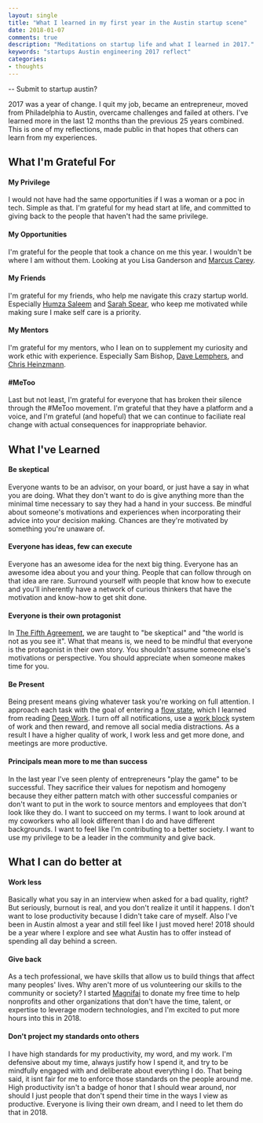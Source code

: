 ```yaml
---
layout: single
title: "What I learned in my first year in the Austin startup scene"
date: 2018-01-07
comments: true
description: "Meditations on startup life and what I learned in 2017."
keywords: "startups Austin engineering 2017 reflect"
categories:
- thoughts
---
```



-- Submit to startup austin?

2017 was a year of change. I quit my job, became an entrepreneur, moved from Philadelphia to Austin, overcame challenges and failed at others.
I've learned more in the last 12 months than the previous 25 years combined. This is one of my reflections, made public in that hopes that others can learn from my experiences.

## What I'm Grateful For
#### My Privilege
I would not have had the same opportunities if I was a woman or a poc in tech. Simple as that.
I'm grateful for my head start at life, and committed to giving back to the people that haven't had the same privilege.

#### My Opportunities
I'm grateful for the people that took a chance on me this year. I wouldn't be where I am without them. Looking at you Lisa Ganderson and [Marcus Carey](https://twitter.com/marcusjcarey).

#### My Friends
I'm grateful for my friends, who help me navigate this crazy startup world. Especially [Humza Saleem](https://twitter.com/hsaleem101) and [Sarah Spear](https://twitter.com/spearsarah), who keep me motivated while making sure I make self care is a priority.

#### My Mentors
I'm grateful for my mentors, who I lean on to supplement my curiosity and work ethic with experience. Especially Sam Bishop, [Dave Lemphers](https://twitter.com/davidlem), and [Chris Heinzmann](https://twitter.com/sirchristian).

#### #MeToo
Last but not least, I'm grateful for everyone that has broken their silence through the #MeToo movement. I'm grateful that they have a platform and a voice, and I'm grateful (and hopeful) that we can continue to faciliate real change with actual consequences for inappropriate behavior.

## What I've Learned
#### Be skeptical
Everyone wants to be an advisor, on your board, or just have a say in what you are doing.
What they don't want to do is give anything more than the minimal time necessary to say they had a hand in your success.
Be mindful about someone's motivations and experiences when incorporating their advice into your decision making. Chances are they're motivated by something you're unaware of.

#### Everyone has ideas, few can execute
Everyone has an awesome idea for the next big thing. Everyone has an awesome idea about you and your thing. People that can follow through on that idea are rare.
Surround yourself with people that know how to execute and you'll inherently have a network of curious thinkers that have the motivation and know-how to get shit done.

#### Everyone is their own protagonist
In [The Fifth Agreement](https://www.amazon.com/Fifth-Agreement-Practical-Self-Mastery-Toltec/dp/1878424610), we are taught to "be skeptical" and "the world is not as you see it".
What that means is, we need to be mindful that everyone is the protagonist in their own story. You shouldn't assume someone else's motivations or perspective. You should appreciate when someone makes time for you.

#### Be Present
Being present means giving whatever task you're working on full attention. I approach each task with the goal of entering a [flow state](https://en.wikipedia.org/wiki/Flow_(psychology)), which I learned from reading [Deep Work](https://www.amazon.com/Deep-Work-Focused-Success-Distracted/dp/1455586692). I turn off all notifications, use a [work block](https://medium.com/growthvarsity/managing-willpower-and-staying-productive-26448cf1f048) system of work and then reward, and remove all social media distractions. As a result I have a higher quality of work, I work less and get more done, and meetings are more productive.

#### Principals mean more to me than success
In the last year I've seen plenty of entrepreneurs "play the game" to be successful. They sacrifice their values for nepotism and homogeny because they either pattern match with other successful companies or don't want to put in the work to source mentors and employees that don't look like they do. I want to succeed on my terms. I want to look around at my coworkers who all look different than I do and have different backgrounds. I want to feel like I'm contributing to a better society. I want to use my privilege to be a leader in the community and give back.

## What I can do better at
#### Work less
Basically what you say in an interview when asked for a bad quality, right? But seriously, burnout is real, and you don't realize it until it happens. I don't want to lose productivity because I didn't take care of myself. Also I've been in Austin almost a year and still feel like I just moved here! 2018 should be a year where I explore and see what Austin has to offer instead of spending all day behind a screen.

#### Give back
As a tech professional, we have skills that allow us to build things that affect many peoples' lives. Why aren't more of us volunteering our skills to the community or society? I started [Magnifai](http://magnifai.io) to donate my free time to help nonprofits and other organizations that don't have the time, talent, or expertise to leverage modern technologies, and I'm excited to put more hours into this in 2018.

#### Don't project my standards onto others
I have high standards for my productivity, my word, and my work. I'm defensive about my time, always justify how I spend it, and try to be mindfully engaged with and deliberate about everything I do. That being said, it isnt fair for me to enforce those standards on the people around me. High productivity isn't a badge of honor that I should wear around, nor should I just people that don't spend their time in the ways I view as productive. Everyone is living their own dream, and I need to let them do that in 2018.